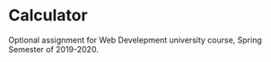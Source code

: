 # Calculator
Optional assignment for Web Develepment university course, Spring Semester of 2019-2020.
